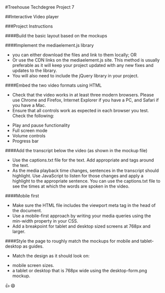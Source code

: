 #Treehouse Techdegree Project 7

##Interactive Video player

###Project Instructions

####Build the basic layout based on the mockups

####Implement the mediaelement.js library
* you can either download the files and link to them locally; OR
*  Or use the CDN links on the mediaelement.js site. This method is usually preferable as it will keep your project updated with any new fixes and updates to the library.
* You will also need to include the jQuery library in your project.

####Embed the two video formats using HTML
* Check that the video works in at least three modern browsers. Please use Chrome and Firefox, Internet Explorer if you have a PC, and Safari if you have a Mac.
* Ensure that all controls work as expected in each browser you test. Check the following:
- Play and pause functionality
- Full screen mode
- Volume controls
- Progress bar

####Add the transcript below the video (as shown in the mockup file)
* Use the captions.txt file for the text. Add appropriate
and tags around the text.
* As the media playback time changes, sentences in the transcript should highlight. Use JavaScript to listen for those changes and apply a highlight to the appropriate sentence. You can use the captions.txt file to see the times at which the words are spoken in the video.

####Mobile first
* Make sure the HTML file includes the viewport meta tag in the head of the document.
* Use a mobile-first approach by writing your media queries using the min-width property in your CSS.
* Add a breakpoint for tablet and desktop sized screens at 768px and larger.

####Style the page to roughly match the mockups for mobile and tablet-desktop as guides.
* Match the design as it should look on:
- mobile screen sizes.
- a tablet or desktop that is 768px wide using the desktop-form.png mockup.

:+1: :smile:
